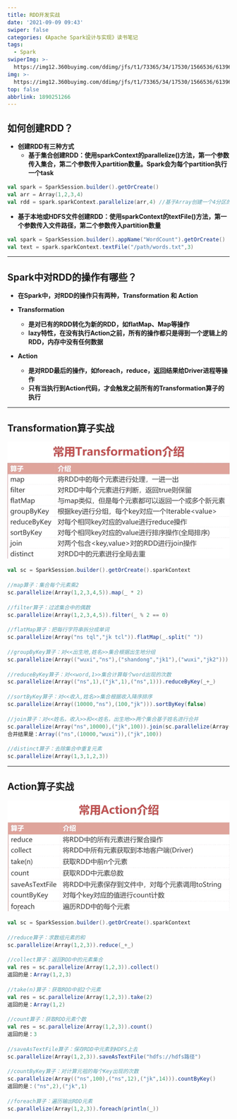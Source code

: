 ```yaml
---
title: RDD开发实战
date: '2021-09-09 09:43'
swiper: false
categories: 《Apache Spark设计与实现》读书笔记
tags:
  - Spark
swiperImg: >-
  https://img12.360buyimg.com/ddimg/jfs/t1/73365/34/17530/1566536/61396711Ec6fc2d09/d36d32e559da9111.png
img: >-
  https://img12.360buyimg.com/ddimg/jfs/t1/73365/34/17530/1566536/61396711Ec6fc2d09/d36d32e559da9111.png
top: false
abbrlink: 1890251266
---
```



## 如何创建RDD？
- **创建RDD有三种方式**
   - **基于集合创建RDD：使用sparkContext的parallelize()方法，第一个参数传入集合，第二个参数传入partition数量。Spark会为每个partition执行一个task**
```scala
val spark = SparkSession.builder().getOrCreate()
val arr = Array(1,2,3,4)
val rdd = spark.sparkContext.parallelize(arr,4) //基于Array创建一个4分区的rdd
```

   - **基于本地或HDFS文件创建RDD：使用sparkContext的textFile()方法，第一个参数传入文件路径，第二个参数传入partition数量**
```scala
val spark = SparkSession.builder().appName("WordCount").getOrCreate()
val text = spark.sparkContext.textFile("/path/words.txt",3)
```

---

## Spark中对RDD的操作有哪些？

- **在Spark中，对RDD的操作只有两种，Transformation 和 Action**
- **Transformation**
   - **是对已有的RDD转化为新的RDD，如flatMap、Map等操作**
   - **lazy特性，在没有执行Action之前，所有的操作都只是得到一个逻辑上的RDD，内存中没有任何数据**



- **Action**
   - **是对RDD最后的操作，如foreach，reduce，返回结果给Driver进程等操作**
   - **只有当执行到Action代码，才会触发之前所有的Transformation算子的执行**

---

## Transformation算子实战
![](/medias/RDD开发实战/0.png)
```scala
val sc = SparkSession.builder().getOrCreate().sparkContext

//map算子：集合每个元素乘2
sc.parallelize(Array(1,2,3,4,5)).map(_ * 2)

//filter算子：过滤集合中的偶数
sc.parallelize(Array(1,2,3,4,5)).filter(_ % 2 == 0)

//flatMap算子：把每行字符串拆分成单词
sc.parallelize(Array("ns tql","jk tcl")).flatMap(_.split(" "))

//groupByKey算子：对<<出生地,姓名>>集合根据出生地分组
sc.parallelize(Array(("wuxi","ns"),("shandong","jk1"),("wuxi","jk2"))).groupByKey()

//reduceByKey算子：对<<word,1>>集合计算每个word出现的次数
sc.parallelize(Array(("ns",1),("jk",1),("ns",1))).reduceByKey(_+_)

//sortByKey算子：对<<收入,姓名>>集合根据收入降序排序
sc.parallelize(Array((10000,"ns"),(100,"jk"))).sortByKey(false)

//join算子：对<<姓名，收入>>和<<姓名，出生地>>两个集合基于姓名进行合并
sc.parallelize(Array("ns",10000),("jk",100)).join(sc.parallelize(Array(("ns","wuxi"))))
合并结果是：Array(("ns",(10000,"wuxi")),("jk",100))

//distinct算子：去除集合中重复元素
sc.parallelize(Array(1,3,1,2,3))

```

---

## Action算子实战
![](/medias/RDD开发实战/1.png)
```scala
val sc = SparkSession.builder().getOrCreate().sparkContext

//reduce算子：求数组元素的和
sc.parallelize(Array(1,2,3)).reduce(_+_)

//collect算子：返回RDD中的元素集合
val res = sc.parallelize(Array(1,2,3)).collect()
返回的是：Array(1,2,3)

//take(n)算子：获取RDD中前2个元素
val res = sc.parallelize(Array(1,2,3)).take(2)
返回的是：Array(1,2)

//count算子：获取RDD元素个数
val res = sc.parallelize(Array(1,2,3)).count()
返回的是：3

//saveAsTextFile算子：保存RDD中元素到HDFS上去
sc.parallelize(Array(1,2,3)).saveAsTextFile("hdfs://hdfs路径")

//countByKey算子：对计算元祖的每个Key出现的次数
sc.parallelize(Array(("ns",100),("ns",12),("jk",14))).countByKey()
返回的是：("ns",2),("jk",1)

//foreach算子：遍历输出RDD元素
sc.parallelize(Array(1,2,3)).foreach(println(_))

```
